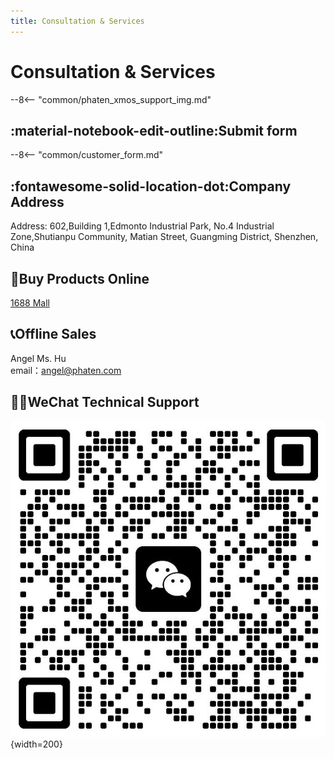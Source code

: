 ```yaml
---
title: Consultation & Services
---
```



# Consultation & Services

--8<-- "common/phaten_xmos_support_img.md"

## :material-notebook-edit-outline:Submit form

--8<-- "common/customer_form.md"

## :fontawesome-solid-location-dot:Company Address
Address: 602,Building 1,Edmonto Industrial Park, No.4 Industrial Zone,Shutianpu Community, Matian Street, Guangming District, Shenzhen, China


## :shopping_cart:Buy Products Online
[1688 Mall](https://ftytec.1688.com/)

## :telephone_receiver:Offline Sales
Angel Ms. Hu<br>
email：angel@phaten.com

## :technologist:WeChat Technical Support
![Feiteng Cloud IOT WeChat Technical Support Group](/assets/images/illustrations/weicha_group_qr.png "Feiteng Cloud IOT WeChat Technical Support Group"){width=200}



